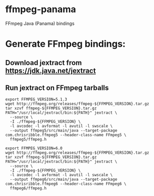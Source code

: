 # ffmpeg-panama
FFmpeg Java (Panama) bindings

# Generate FFmpeg bindings:
## Download jextract from https://jdk.java.net/jextract

## Run jextract on FFmpeg tarballs
```
export FFMPEG_VERSION=5.1.3
wget http://ffmpeg.org/releases/ffmpeg-${FFMPEG_VERSION}.tar.gz
tar xzvf ffmpeg-${FFMPEG_VERSION}.tar.gz
PATH="/usr/local/jextract/bin:${PATH}" jextract \
  --source \
  -I ./ffmpeg-${FFMPEG_VERSION} \
  -l avcodec -l avformat -l avutil -l swscale \
  --output ffmpeg5/src/main/java --target-package com.chrisribble.ffmpeg5 --header-class-name FFmpeg5 \
  ffmpeg5/ffmpeg.h

export FFMPEG_VERSION=6.0
wget http://ffmpeg.org/releases/ffmpeg-${FFMPEG_VERSION}.tar.gz
tar xzvf ffmpeg-${FFMPEG_VERSION}.tar.gz
PATH="/usr/local/jextract/bin:${PATH}" jextract \
  --source \
  -I ./ffmpeg-${FFMPEG_VERSION} \
  -l avcodec -l avformat -l avutil -l swscale \
  --output ffmpeg6/src/main/java --target-package com.chrisribble.ffmpeg6 --header-class-name FFmpeg6 \
  ffmpeg6/ffmpeg.h
```
